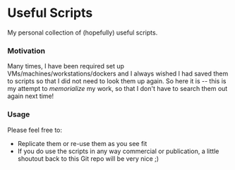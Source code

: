 # Useful Scripts

My personal collection of (hopefully) useful scripts. 

### Motivation
Many times, I have been required set up VMs/machines/workstations/dockers and I always wished I had saved them to scripts so that I did not need to look them up again. So here it is -- this is my attempt to _memorialize_ my work, so that I don't have to search them out again next time!

### Usage
Please feel free to:
- Replicate them or re-use them as you see fit
- If you do use the scripts in any way commercial or publication, a little shoutout back to this Git repo will be very nice ;)
